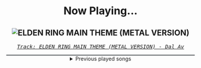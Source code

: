 <div align="center"> 
<h1>Now Playing...</h1>

![ELDEN RING MAIN THEME (METAL VERSION)](https://i.scdn.co/image/ab67616d00001e0209b29daf09fdbe089becc419)
--
_<samp><a href="https://open.spotify.com/track/5IVP30wtX1tL5WRQwoXagZ">Track: ELDEN RING MAIN THEME (METAL VERSION) - Dal Av</a></samp>_

<div style="border: 1px #4B5054 solid"></div>
<details>
  <summary>
    Previous played songs
  </summary>
  <table>
    <thead>
      <tr>
        <th>
          Artist
        </th>
        <th>
          Song
        </th>
        <th>
          Link
        </th>
      </tr>
    </thead>
    <tbody>
      <tr><td>Dal Av</td><td>ELDEN RING MAIN THEME (METAL VERSION)</td><td><a href="https://open.spotify.com/track/5IVP30wtX1tL5WRQwoXagZ">https://open.spotify.com/track/5IVP30wtX1tL5WRQwoXagZ</a></td></tr><tr><td>OBKATIEKAT</td><td>VIKING</td><td><a href="https://open.spotify.com/track/69fZ5Lh1zINyC1jqRK1DiC">https://open.spotify.com/track/69fZ5Lh1zINyC1jqRK1DiC</a></td></tr><tr><td>Apricot</td><td>Anomaly</td><td><a href="https://open.spotify.com/track/6fWQzuBC4IX70ufeENJgEU">https://open.spotify.com/track/6fWQzuBC4IX70ufeENJgEU</a></td></tr><tr><td>Rocco Minichiello</td><td>Treachery (from "Bleach") - Metal Version</td><td><a href="https://open.spotify.com/track/6DedcdH8ri4pgtllVhPbLx">https://open.spotify.com/track/6DedcdH8ri4pgtllVhPbLx</a></td></tr><tr><td>Rocco Minichiello</td><td>Fade To Black B13a (from Bleach) - Metal Version</td><td><a href="https://open.spotify.com/track/4KTxPcmVKPH6F9H2IoyMOF">https://open.spotify.com/track/4KTxPcmVKPH6F9H2IoyMOF</a></td></tr><tr><td>Guts</td><td>My Brother</td><td><a href="https://open.spotify.com/track/0VZ6rPJulgL9Dkcb1bAgbD">https://open.spotify.com/track/0VZ6rPJulgL9Dkcb1bAgbD</a></td></tr><tr><td>二口魔菜 Futakuchi Mana</td><td>Hurt You</td><td><a href="https://open.spotify.com/track/12pGqwL9vpWEjGHLL2KaKu">https://open.spotify.com/track/12pGqwL9vpWEjGHLL2KaKu</a></td></tr><tr><td>Rocco Minichiello</td><td>Stand Up Be Strong (from "Bleach") - Metal Version</td><td><a href="https://open.spotify.com/track/3SJvpSo9KoDFzKX3jPzP3E">https://open.spotify.com/track/3SJvpSo9KoDFzKX3jPzP3E</a></td></tr><tr><td>Infected</td><td>In Flames</td><td><a href="https://open.spotify.com/track/5CGUe52k8mmH36eFp3jqun">https://open.spotify.com/track/5CGUe52k8mmH36eFp3jqun</a></td></tr><tr><td>Rob Sigurd</td><td>Planet on Fire (Remastered)</td><td><a href="https://open.spotify.com/track/67Nkh6LRo5y2gaejhtV6BG">https://open.spotify.com/track/67Nkh6LRo5y2gaejhtV6BG</a></td></tr><tr><td>Rocco Minichiello</td><td>Invasion (from "Bleach") - Metal Version</td><td><a href="https://open.spotify.com/track/6MbS9XB99RDCTqjLxa3Wzy">https://open.spotify.com/track/6MbS9XB99RDCTqjLxa3Wzy</a></td></tr><tr><td>DEATHPHONK</td><td>FEAR!</td><td><a href="https://open.spotify.com/track/05LrUN5SRPPg7FJCmHGUuw">https://open.spotify.com/track/05LrUN5SRPPg7FJCmHGUuw</a></td></tr><tr><td>Rocco Minichiello</td><td>Entrance to Infinity Castle (from "Demon Slayer") - Metal Version</td><td><a href="https://open.spotify.com/track/6liKtce1qoPBg4F4FjI8vy">https://open.spotify.com/track/6liKtce1qoPBg4F4FjI8vy</a></td></tr><tr><td>Sleep Token</td><td>Past Self</td><td><a href="https://open.spotify.com/track/0Uvf2v96tJ5CuyK0LtyAgd">https://open.spotify.com/track/0Uvf2v96tJ5CuyK0LtyAgd</a></td></tr><tr><td>Lorien Testard</td><td>Flying Waters - Electric Tides</td><td><a href="https://open.spotify.com/track/1FEghGMSI0lSTogJ7DZftG">https://open.spotify.com/track/1FEghGMSI0lSTogJ7DZftG</a></td></tr><tr><td>Lorien Testard</td><td>Ancient Sanctuary - Path on the Roots</td><td><a href="https://open.spotify.com/track/2mPTBL4Tig5IMPdCxQ1o8P">https://open.spotify.com/track/2mPTBL4Tig5IMPdCxQ1o8P</a></td></tr><tr><td>Lorien Testard</td><td>L'Amour d'une Soeur</td><td><a href="https://open.spotify.com/track/6FoSl3z3PUgRwuzaruPeQl">https://open.spotify.com/track/6FoSl3z3PUgRwuzaruPeQl</a></td></tr><tr><td>Lorien Testard</td><td>We Lost</td><td><a href="https://open.spotify.com/track/5Lmm7qSfBqeFqLMi0zlhCJ">https://open.spotify.com/track/5Lmm7qSfBqeFqLMi0zlhCJ</a></td></tr><tr><td>ЯeaL</td><td>未来コネクション</td><td><a href="https://open.spotify.com/track/6C3pU858NJKAxoK3CMFMKf">https://open.spotify.com/track/6C3pU858NJKAxoK3CMFMKf</a></td></tr><tr><td>Sleep Token</td><td>Dangerous</td><td><a href="https://open.spotify.com/track/105Fwh9wijwT41rrfgSnrE">https://open.spotify.com/track/105Fwh9wijwT41rrfgSnrE</a></td></tr>
    </tbody>
  </table>
</details>

</div>
